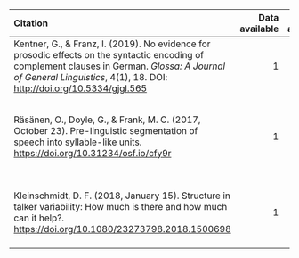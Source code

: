 
<table>
<colgroup>
<col width="48%" />
<col width="3%" />
<col width="3%" />
<col width="18%" />
<col width="25%" />
</colgroup>
<thead>
<tr class="header">
<th align="left">Citation</th>
<th align="right">Data available</th>
<th align="right">Code available</th>
<th align="left">Notes</th>
<th align="left">Links</th>
</tr>
</thead>
<tbody>
<tr class="odd">
<td align="left">Kentner, G., &amp; Franz, I. (2019). No evidence for prosodic effects on the syntactic encoding of complement clauses in German. <em>Glossa: A Journal of General Linguistics</em>, 4(1), 18. DOI: <a href="http://doi.org/10.5334/gjgl.565" class="uri">http://doi.org/10.5334/gjgl.565</a></td>
<td align="right">1</td>
<td align="right">1</td>
<td align="left">Example of publishing null findings.</td>
<td align="left"><a href="https://www.glossa-journal.org/article/10.5334/gjgl.565/">article</a> <a href="https://doi.org/10.5334/gjgl.565.s1">code</a></td>
</tr>
<tr class="even">
<td align="left">Räsänen, O., Doyle, G., &amp; Frank, M. C. (2017, October 23). Pre-linguistic segmentation of speech into syllable-like units. <a href="https://doi.org/10.31234/osf.io/cfy9r" class="uri">https://doi.org/10.31234/osf.io/cfy9r</a></td>
<td align="right">1</td>
<td align="right">1</td>
<td align="left">Are syllable-like structures available to infants before phonological development?</td>
<td align="left"><a href="https://psyarxiv.com/cfy9r/">article</a> <a href="https://osf.io/86wmj/">code</a></td>
</tr>
<tr class="odd">
<td align="left">Kleinschmidt, D. F. (2018, January 15). Structure in talker variability: How much is there and how much can it help?. <a href="https://doi.org/10.1080/23273798.2018.1500698" class="uri">https://doi.org/10.1080/23273798.2018.1500698</a></td>
<td align="right">1</td>
<td align="right">1</td>
<td align="left">How do listeners cope with variability in the speech signal?</td>
<td align="left"><a href="https://psyarxiv.com/a4tkn/">article</a> <a href="https://osf.io/3wcy5/">code</a></td>
</tr>
</tbody>
</table>
